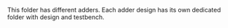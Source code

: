 This folder has different adders. Each adder design has its own dedicated folder with design and testbench.
